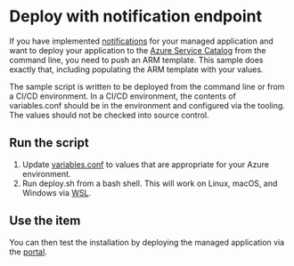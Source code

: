 # Deploy with notification endpoint

If you have implemented [notifications](https://docs.microsoft.com/azure/azure-resource-manager/managed-applications/publish-notifications) for your managed application and want to deploy your application to the [Azure Service Catalog](https://docs.microsoft.com/azure/azure-resource-manager/managed-applications/publish-service-catalog-app) from the command line, you need to push an ARM template. This sample does exactly that, including populating the ARM template with your values. 

The sample script is written to be deployed from the command line or from a CI/CD environment. In a CI/CD environment, the contents of variables.conf should be in the environment and configured via the tooling. The values should not be checked into source control.

## Run the script
1. Update [variables.conf](./variables.conf) to values that are appropriate for your Azure environment. 
1. Run deploy.sh from a bash shell. This will work on Linux, macOS, and Windows via [WSL](https://docs.microsoft.com/windows/wsl/about).

## Use the item
You can then test the installation by deploying the managed application via the [portal](https://portal.azure.com/#blade/Microsoft_Azure_Appliance/ManagedAppsHubBlade/publishServiceCatalogAppDefinition).